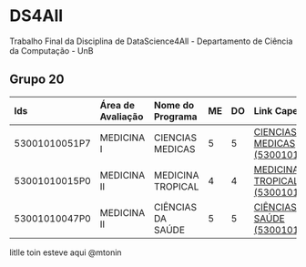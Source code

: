 # DS4All
Trabalho Final da Disciplina de DataScience4All - Departamento de Ciência da Computação - UnB

## Grupo 20
Ids           |	Área de Avaliação	 |Nome do Programa	|ME|DO|Link Capes                       |
|:------------|:-------------------|:-----------------|--|--|:--------------------------------|
53001010051P7 |	MEDICINA I         |CIENCIAS MEDICAS  |5	|5 |[CIENCIAS MEDICAS (53001010051P7)](https://sucupira.capes.gov.br/sucupira/public/consultas/coleta/programa/viewPrograma.jsf?popup=true&cd_programa=53001010051P7) |
53001010015P0	| MEDICINA II        |MEDICINA TROPICAL |4	|4 |[MEDICINA TROPICAL (53001010015P0)](https://sucupira.capes.gov.br/sucupira/public/consultas/coleta/programa/viewPrograma.jsf?popup=true&cd_programa=53001010015P0)|
53001010047P0 |	MEDICINA II        |CIÊNCIAS DA SAÚDE |5	|5 |[CIÊNCIAS DA SAÚDE (53001010047P0)](https://sucupira.capes.gov.br/sucupira/public/consultas/coleta/programa/viewPrograma.jsf?popup=true&cd_programa=53001010047P0)|


litlle toin esteve aqui @mtonin
